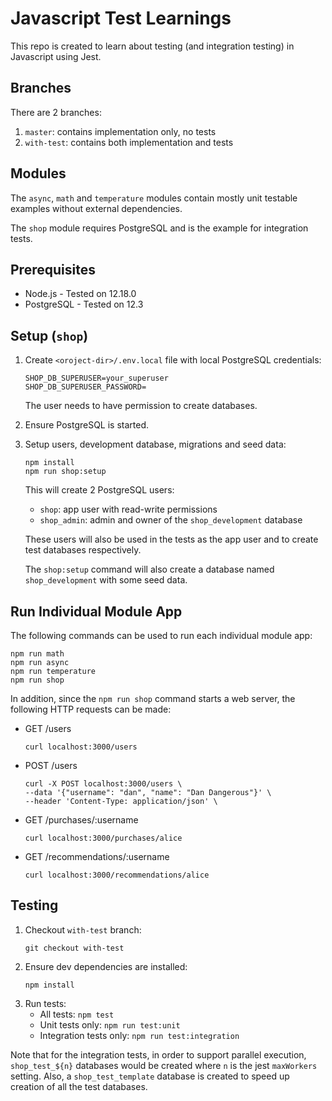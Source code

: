 # Javascript Test Learnings

This repo is created to learn about testing (and integration testing) in Javascript using Jest.

## Branches
There are 2 branches:
1. `master`: contains implementation only, no tests
2. `with-test`: contains both implementation and tests

## Modules
The `async`, `math` and `temperature` modules contain mostly unit testable examples without external dependencies.

The `shop` module requires PostgreSQL and is the example for integration tests.

## Prerequisites
* Node.js - Tested on 12.18.0
* PostgreSQL - Tested on 12.3

## Setup (`shop`)
1. Create `<oroject-dir>/.env.local` file with local PostgreSQL credentials:
    ```
    SHOP_DB_SUPERUSER=your_superuser
    SHOP_DB_SUPERUSER_PASSWORD=
    ```
    The user needs to have permission to create databases.
2. Ensure PostgreSQL is started.
3. Setup users, development database, migrations and seed data:
    ```console
    npm install
    npm run shop:setup
    ```

    This will create 2 PostgreSQL users:
    * `shop`: app user with read-write permissions
    * `shop_admin`: admin and owner of the `shop_development` database

    These users will also be used in the tests as the app user and to create test databases respectively.

    The `shop:setup` command will also create a database named `shop_development` with some seed data.

## Run Individual Module App
The following commands can be used to run each individual module app:
```
npm run math
npm run async
npm run temperature
npm run shop
```

In addition, since the `npm run shop` command starts a web server, the following HTTP requests can be made:
* GET /users
    ```console
    curl localhost:3000/users
    ```
* POST /users
    ```console
    curl -X POST localhost:3000/users \
    --data '{"username": "dan", "name": "Dan Dangerous"}' \
    --header 'Content-Type: application/json' \
    ```
* GET /purchases/:username
    ```console
    curl localhost:3000/purchases/alice
    ```
* GET /recommendations/:username
    ```console
    curl localhost:3000/recommendations/alice
    ```

## Testing
1. Checkout `with-test` branch:
    ```console
    git checkout with-test
    ```
2. Ensure dev dependencies are installed:
    ```console
    npm install
    ```
3. Run tests:
    * All tests: `npm test`
    * Unit tests only: `npm run test:unit`
    * Integration tests only: `npm run test:integration`

Note that for the integration tests, in order to support parallel execution, `shop_test_${n}` databases would be created where `n` is the jest `maxWorkers` setting. Also, a `shop_test_template` database is created to speed up creation of all the test databases.

